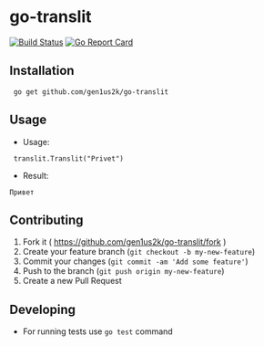 # go-translit
[![Build Status](https://travis-ci.org/gen1us2k/go-translit.svg)](https://travis-ci.org/gen1us2k/go-translit.svg) [![Go Report Card](http://goreportcard.com/badge/gen1us2k/go-translit)](http://goreportcard.com/report/gen1us2k/go-translit)


## Installation

```
 go get github.com/gen1us2k/go-translit
```
## Usage

* Usage:
```
 translit.Translit("Privet")
```
* Result:

```
Привет
```

## Contributing

1. Fork it ( https://github.com/gen1us2k/go-translit/fork )
2. Create your feature branch (`git checkout -b my-new-feature`)
3. Commit your changes (`git commit -am 'Add some feature'`)
4. Push to the branch (`git push origin my-new-feature`)
5. Create a new Pull Request

## Developing
* For running tests use ```go test``` command
